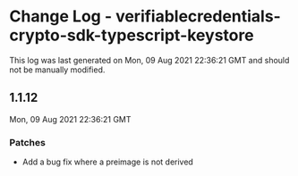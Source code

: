 # Change Log - verifiablecredentials-crypto-sdk-typescript-keystore

This log was last generated on Mon, 09 Aug 2021 22:36:21 GMT and should not be manually modified.

## 1.1.12
Mon, 09 Aug 2021 22:36:21 GMT

### Patches

- Add a bug fix where a preimage is not derived

